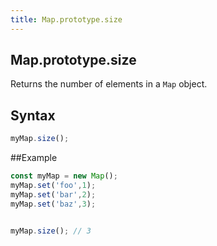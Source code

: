 ```yaml
---
title: Map.prototype.size
---
```

## Map.prototype.size
Returns the number of elements in a `Map` object.

## Syntax
```javascript
myMap.size();
```

##Example
```javascript
const myMap = new Map();
myMap.set('foo',1);
myMap.set('bar',2);
myMap.set('baz',3);


myMap.size(); // 3
```